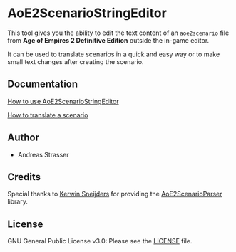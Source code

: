 # AoE2ScenarioStringEditor

This tool gives you the ability to edit the text content of an `aoe2scenario` file from **Age of Empires 2 Definitive
Edition**
outside the in-game editor.

It can be used to translate scenarios in a quick and easy way or to make small text changes after creating the scenario.

## Documentation

[How to use AoE2ScenarioStringEditor](https://github.com/andistrasser/AoE2ScenarioStringEditor/blob/dev/docs/DOC.md)

[How to translate a scenario](https://github.com/andistrasser/AoE2ScenarioStringEditor/blob/dev/docs/TRANSLATE.md)

## Author

- Andreas Strasser

## Credits

Special thanks to [Kerwin Sneijders](https://github.com/KSneijders) for providing
the [AoE2ScenarioParser](https://github.com/KSneijders/AoE2ScenarioParser) library.

## License

GNU General Public License v3.0: Please see
the [LICENSE](https://github.com/andistrasser/AoE2ScenarioStringEditor/blob/dev/LICENSE) file.